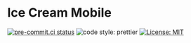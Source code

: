 # Ice Cream Mobile

[![pre-commit.ci status](https://results.pre-commit.ci/badge/github/pre-commit/pre-commit/master.svg)](https://results.pre-commit.ci/latest/github/pre-commit/pre-commit/master)
<img alt="code style: prettier" src="https://img.shields.io/badge/code_style-prettier-ff69b4.svg?style=flat-square"></a>
<a href="https://github.com/psf/black/blob/master/LICENSE"><img alt="License: MIT" src="https://black.readthedocs.io/en/stable/_static/license.svg"></a>
